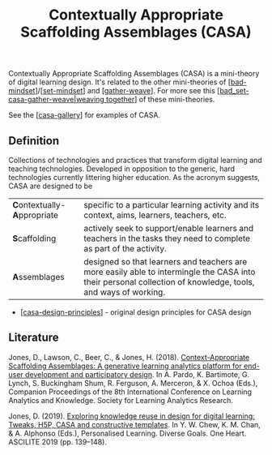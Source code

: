 ﻿---
backlinks:
- title: Some Assemblage Required
  url: /memex/colophon/some-assemblage-required.html
- title: How to Develop Web Components
  url: /memex/sense/how-to-develop-web-components.html
- title: Sense
  url: /memex/sense/sense.html
- title: Supporting the design of discipline-specific digital learning activities
  url: /memex/share/blog/supporting-the-design-of-discipline-specific-learning-spaces.html
- title: Challenge of Teachers' Design Practice
  url: /memex/sense/Design/challenge-of-teachers-design-practice.html
- title: Shaping Spaces - Peter Goodyear ALTC 2017 Keynote
  url: /memex/sense/Design/goodyear-shaping-spaces.html
- title: Exploring australian curriculum
  url: /memex/sense/Python/exploring-australian-curriculum.html
- title: Canvas Learning Journal - Vue implementation
  url: /memex/sense/CASA/vue-canvas-learning-journal.html
- title: CASA Gallery
  url: /memex/sense/CASA/casa-gallery.html
- title: The relationships between BAD/SET, CASA, and Gather/Weave
  url: /memex/sense/CASA/bad_set-casa-gather-weave.html
- title: Blackboard tweaks
  url: /memex/sense/Distribution/blackboard-tweaks.html
- title: Patterns, pattern languages and design practice
  url: /memex/sense/Paper-Summaries/goodyear-patterns-design-practice.html
- title: Teaching as interweaving
  url: /memex/sense/Teaching/teaching-as-interweaving.html
- title: My Teaching Philosophy
  url: /memex/sense/Teaching/my-teaching-philosophy.html
- title: My First LitElement Web Component
  url: /memex/sense/Web-development/my-first-litelement-web-component.html
- title: First experiments with LLM APIs
  url: /memex/sense/AI/explorations/first-llm-api-experiments.html
- title: H-A-X as CASA?
  url: /memex/sense/CASA/CASA/hax-as-casa.html
- title: Log 3 - Canvas learning journal
  url: /memex/sense/CASA/CASA/log-3-canvas-learning-journal.html
- title: Canvas Learning Journal
  url: /memex/sense/CASA/CASA/canvas-learning-journal.html
tags:
- CASA
- BAD
- scaffolding
- assemblages
- design
title: Contextually Appropriate Scaffolding Assemblages (CASA)
type: index
---
Contextually Appropriate Scaffolding Assemblages (CASA) is a mini-theory of digital learning design. It's related to the other mini-theories of [[bad-mindset]]/[[set-mindset]] and [[gather-weave]]. For more see this [[bad_set-casa-gather-weave|weaving together]] of these mini-theories.

See the [[casa-gallery]] for examples of CASA.

## Definition

Collections of technologies and practices that transform digital learning and teaching technologies. Developed in opposition to the generic, hard technologies currently littering higher education. As the acronym suggests, CASA are designed to be 

|   |   |
| --- | --- | 
| <strong>C</strong>ontextually-**A**ppropriate | specific to a particular learning activity and its context, aims, learners, teachers, etc. |
| **S**caffolding | actively seek to support/enable learners and teachers in the tasks they need to complete as part of the activity. |
| **A**ssemblages | designed so that learners and teachers are more easily able to intermingle the CASA into their personal collection of knowledge, tools, and ways of working. |

- [[casa-design-principles]] - original design principles for CASA design

## Literature

Jones, D., Lawson, C., Beer, C., & Jones, H. (2018). [Context-Appropriate Scaffolding Assemblages: A generative learning analytics platform for end-user development and participatory design](http://djon.es/blog/2018/02/02/context-appropriate-scaffolding-assemblages-a-generative-learning-analytics-platform-for-end-user-development-and-participatory-design/). In A. Pardo, K. Bartimote, G. Lynch, S. Buckingham Shum, R. Ferguson, A. Merceron, & X. Ochoa (Eds.), Companion Proceedings of the 8th International Conference on Learning Analytics and Knowledge. Society for Learning Analytics Research.

Jones, D. (2019). [Exploring knowledge reuse in design for digital learning: Tweaks, H5P, CASA and constructive templates](https://djon.es/blog/2019/08/08/exploring-knowledge-reuse-in-design-for-digital-learning-tweaks-h5p-constructive-templates-and-casa/). In Y. W. Chew, K. M. Chan, & A. Alphonso (Eds.), Personalised Learning. Diverse Goals. One Heart. ASCILITE 2019 (pp. 139–148).

[//begin]: # "Autogenerated link references for markdown compatibility"
[bad-mindset]: bad-mindset "The BAD (Bricolage, Affordances, Distribution) mindset"
[set-mindset]: ../Bricolage/set-mindset "The SET mindset"
[gather-weave]: gather-weave "Gather and weave"
[bad_set-casa-gather-weave|weaving together]: bad_set-casa-gather-weave "The relationships between BAD/SET, CASA, and Gather/Weave"
[casa-gallery]: casa-gallery "CASA Gallery"
[casa-design-principles]: casa-design-principles "Design principles for Context-Appropriate Scaffolding Assemblages (CASA)"
[//end]: # "Autogenerated link references"